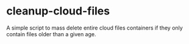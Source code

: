 # cleanup-cloud-files
A simple script to mass delete entire cloud files containers if they only contain files older than a given age.

